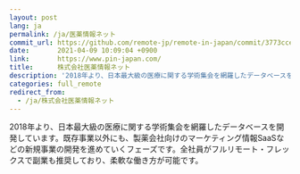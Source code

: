 ```yaml
---
layout: post
lang: ja
permalink: /ja/医薬情報ネット
commit_url: https://github.com/remote-jp/remote-in-japan/commit/3773cce1c23907cfb8db1051584cc2cf6a5f86e6
date:       2021-04-09 10:09:04 +0900
link:       https://www.pin-japan.com/
title:      株式会社医薬情報ネット
description: '2018年より、日本最大級の医療に関する学術集会を網羅したデータベースを開発しています。既存事業以外にも、製薬会社向けのマーケティング情報SaaSなどの新規事業の開発を進めていくフェーズです。全社員がフルリモート・フレックスで副業も推奨しており、柔軟な働き方が可能です。'
categories: full_remote
redirect_from:
  - /ja/株式会社医薬情報ネット
---
```


<p>2018年より、日本最大級の医療に関する学術集会を網羅したデータベースを開発しています。既存事業以外にも、製薬会社向けのマーケティング情報SaaSなどの新規事業の開発を進めていくフェーズです。全社員がフルリモート・フレックスで副業も推奨しており、柔軟な働き方が可能です。</p>
